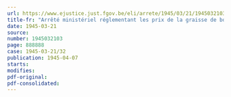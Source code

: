 ```yaml
---
url: https://www.ejustice.just.fgov.be/eli/arrete/1945/03/21/1945032103/justel
title-fr: "Arrêté ministériel réglementant les prix de la graisse de boeuf importée"
date: 1945-03-21
source:
number: 1945032103
page: 888888
case: 1945-03-21/32
publication: 1945-04-07
starts:
modifies:
pdf-original:
pdf-consolidated:
---
```


